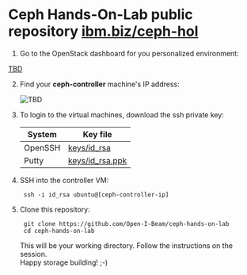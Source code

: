Ceph Hands-On-Lab public repository [ibm.biz/ceph-hol][this]
===========================================================

1. Go to the OpenStack dashboard for you personalized environment:    

 [TBD][dashboard]

2. Find your **ceph-controller** machine's IP address:

    ![TBD](imgurl)

3. To login to the virtual machines, download the ssh private key:
 
    | System  | Key file                                                                                                  |
    | ------- | --------------------------------------------------------------------------------------------------------- |
    | OpenSSH | [keys/id_rsa](https://raw.githubusercontent.com/Open-I-Beam/ceph-hands-on-lab/master/keys/id_rsa)         |
    | Putty   | [keys/id_rsa.ppk](https://raw.githubusercontent.com/Open-I-Beam/ceph-hands-on-lab/master/keys/id_rsa.ppk) |

4. SSH into the controller VM:  

        ssh -i id_rsa ubuntu@[ceph-controller-ip]

5. Clone this repository:

        git clone https://github.com/Open-I-Beam/ceph-hands-on-lab
        cd ceph-hands-on-lab

    This will be your working directory. Follow the instructions on the session.  
    Happy storage building! ;-)

[this]: http://ibm.biz/ceph-hol
[dashboard]: example.com
